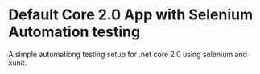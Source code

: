 # Default Core 2.0 App with Selenium Automation testing

A simple automationg testing setup for .net core 2.0 using selenium and xunit.


